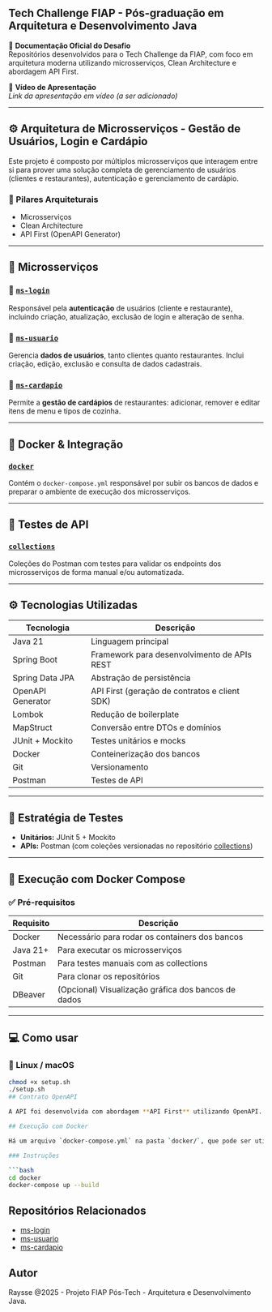 
## Tech Challenge FIAP - Pós-graduação em Arquitetura e Desenvolvimento Java

📄 **Documentação Oficial do Desafio**  
Repositórios desenvolvidos para o Tech Challenge da FIAP, com foco em arquitetura moderna utilizando microsserviços, Clean Architecture e abordagem API First.

🎥 **Vídeo de Apresentação**  
_Link da apresentação em vídeo (a ser adicionado)_

---

## ⚙️ Arquitetura de Microsserviços - Gestão de Usuários, Login e Cardápio

Este projeto é composto por múltiplos microsserviços que interagem entre si para prover uma solução completa de gerenciamento de usuários (clientes e restaurantes), autenticação e gerenciamento de cardápio.

### 🔧 Pilares Arquiteturais

- Microsserviços
- Clean Architecture
- API First (OpenAPI Generator)

---

## 🧩 Microsserviços

### 🔹 [`ms-login`](https://github.com/PosTech-Fiap-Arq-e-Dev-Java/ms-login)

Responsável pela **autenticação** de usuários (cliente e restaurante), incluindo criação, atualização, exclusão de login e alteração de senha.

### 🔹 [`ms-usuario`](https://github.com/PosTech-Fiap-Arq-e-Dev-Java/ms-usuario)

Gerencia **dados de usuários**, tanto clientes quanto restaurantes. Inclui criação, edição, exclusão e consulta de dados cadastrais.

### 🔹 [`ms-cardapio`](https://github.com/PosTech-Fiap-Arq-e-Dev-Java/ms-cardapio)

Permite a **gestão de cardápios** de restaurantes: adicionar, remover e editar itens de menu e tipos de cozinha.

---

## 🐳 Docker & Integração

### [`docker`](https://github.com/PosTech-Fiap-Arq-e-Dev-Java/docker)

Contém o `docker-compose.yml` responsável por subir os bancos de dados e preparar o ambiente de execução dos microsserviços.

---

## 🧪 Testes de API

### [`collections`](https://github.com/PosTech-Fiap-Arq-e-Dev-Java/collections)

Coleções do Postman com testes para validar os endpoints dos microsserviços de forma manual e/ou automatizada.

---

## ⚙️ Tecnologias Utilizadas

| Tecnologia           | Descrição                                      |
|----------------------|-----------------------------------------------|
| Java 21              | Linguagem principal                            |
| Spring Boot          | Framework para desenvolvimento de APIs REST   |
| Spring Data JPA      | Abstração de persistência                      |
| OpenAPI Generator    | API First (geração de contratos e client SDK) |
| Lombok               | Redução de boilerplate                        |
| MapStruct            | Conversão entre DTOs e domínios               |
| JUnit + Mockito      | Testes unitários e mocks                      |
| Docker               | Conteinerização dos bancos                    |
| Git                  | Versionamento                                 |
| Postman              | Testes de API                                 |

---

## 🧪 Estratégia de Testes

- **Unitários:** JUnit 5 + Mockito
- **APIs:** Postman (com coleções versionadas no repositório [collections](https://github.com/PosTech-Fiap-Arq-e-Dev-Java/collections))

---


## 🐳 Execução com Docker Compose

### ✅ Pré-requisitos

| Requisito   | Descrição                                                                 |
|-------------|---------------------------------------------------------------------------|
| Docker      | Necessário para rodar os containers dos bancos                           |
| Java 21+    | Para executar os microsserviços                                           |
| Postman     | Para testes manuais com as collections                                    |
| Git         | Para clonar os repositórios                                               |
| DBeaver     | (Opcional) Visualização gráfica dos bancos de dados                      |

---

## 💻 Como usar

### 🐧 Linux / macOS

```bash
chmod +x setup.sh
./setup.sh
## Contrato OpenAPI

A API foi desenvolvida com abordagem **API First** utilizando OpenAPI. O contrato está disponível no repositório.

## Execução com Docker

Há um arquivo `docker-compose.yml` na pasta `docker/`, que pode ser utilizado para subir o ambiente com MySQL e o microsserviço.

### Instruções

```bash
cd docker
docker-compose up --build
```

## Repositórios Relacionados

- [ms-login](https://github.com/PosTech-Fiap-Arq-e-Dev-Java/ms-login)
- [ms-usuario](https://github.com/PosTech-Fiap-Arq-e-Dev-Java/ms-usuario)
- [ms-cardapio](https://github.com/PosTech-Fiap-Arq-e-Dev-Java/ms-cardapio)

## Autor

Raysse @2025 - Projeto FIAP Pós-Tech - Arquitetura e Desenvolvimento Java.
